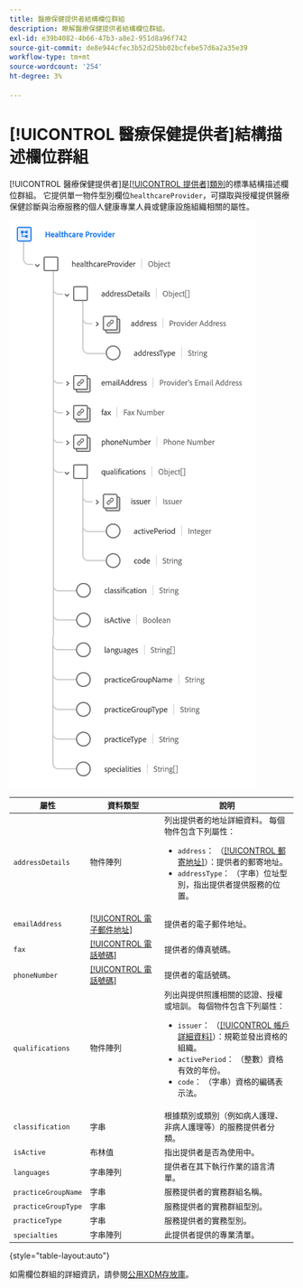 ```yaml
---
title: 醫療保健提供者結構欄位群組
description: 瞭解醫療保健提供者結構欄位群組。
exl-id: e39b4082-4b66-47b3-a8e2-951d8a96f742
source-git-commit: de8e944cfec3b52d25bb02bcfebe57d6a2a35e39
workflow-type: tm+mt
source-wordcount: '254'
ht-degree: 3%

---
```


# [!UICONTROL 醫療保健提供者]結構描述欄位群組

[!UICONTROL 醫療保健提供者]是[[!UICONTROL 提供者]類別](../../classes/provider.md)的標準結構描述欄位群組。 它提供單一物件型別欄位`healthcareProvider`，可擷取與授權提供醫療保健診斷與治療服務的個人健康專業人員或健康設施組織相關的屬性。

![](../../images/field-groups/healthcare-provider.png)

| 屬性 | 資料類型 | 說明 |
| --- | --- | --- |
| `addressDetails` | 物件陣列 | 列出提供者的地址詳細資料。 每個物件包含下列屬性： <ul><li>`address`： （[[!UICONTROL 郵寄地址]](../../data-types/postal-address.md)）：提供者的郵寄地址。</li><li>`addressType`： （字串）位址型別，指出提供者提供服務的位置。</li></ul> |
| `emailAddress` | [[!UICONTROL 電子郵件地址]](../../data-types/email-address.md) | 提供者的電子郵件地址。 |
| `fax` | [[!UICONTROL 電話號碼]](../../data-types/phone-number.md) | 提供者的傳真號碼。 |
| `phoneNumber` | [[!UICONTROL 電話號碼]](../../data-types/phone-number.md) | 提供者的電話號碼。 |
| `qualifications` | 物件陣列 | 列出與提供照護相關的認證、授權或培訓。 每個物件包含下列屬性： <ul><li>`issuer`： （[[!UICONTROL 帳戶詳細資料]](../../data-types/account-details.md)）：規範並發出資格的組織。</li><li>`activePeriod`： （整數）資格有效的年份。</li><li>`code`： （字串）資格的編碼表示法。</li></ul> |
| `classification` | 字串 | 根據類別或類別（例如病人護理、非病人護理等）的服務提供者分類。 |
| `isActive` | 布林值 | 指出提供者是否為使用中。 |
| `languages` | 字串陣列 | 提供者在其下執行作業的語言清單。 |
| `practiceGroupName` | 字串 | 服務提供者的實務群組名稱。 |
| `practiceGroupType` | 字串 | 服務提供者的實務群組型別。 |
| `practiceType` | 字串 | 服務提供者的實務型別。 |
| `specialties` | 字串陣列 | 此提供者提供的專業清單。 |

{style="table-layout:auto"}

如需欄位群組的詳細資訊，請參閱[公用XDM存放庫](https://github.com/adobe/xdm/blob/master/components/fieldgroups/provider/healthcare-provider-details.schema.json)。
